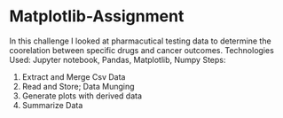# Matplotlib-Assignment

In this challenge I looked at pharmacutical testing data to determine the coorelation between specific drugs and cancer outcomes. 
Technologies Used: Jupyter notebook, Pandas, Matplotlib, Numpy
Steps: 
1. Extract and Merge Csv Data 
2. Read and Store; Data Munging 
3. Generate plots with derived data
4. Summarize Data 
